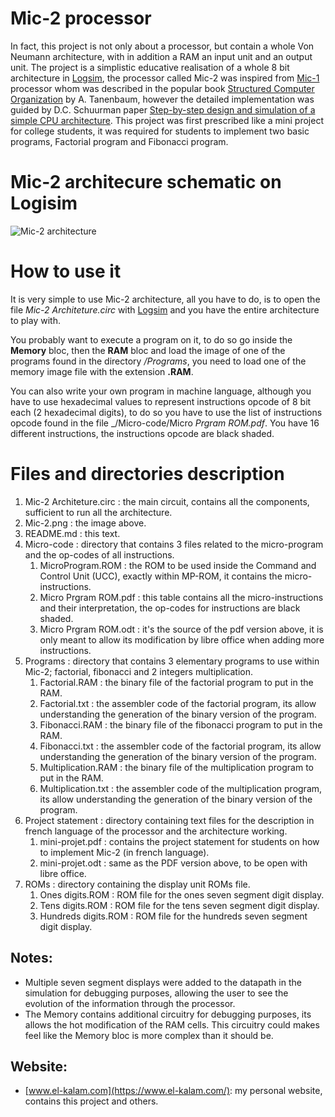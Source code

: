 # Mic-2 processor
In fact, this project is not only about a processor, but contain a whole Von Neumann architecture, with in addition a RAM an input unit and an output unit. The project is a simplistic educative realisation of a whole 8 bit architecture in [Logsim](http://www.cburch.com/logisim/), the processor called Mic-2 was inspired from [Mic-1](https://en.wikipedia.org/wiki/MIC-1) processor whom was described in the popular book [Structured Computer Organization](https://www.amazon.com/Structured-Computer-Organization-Andrew-Tanenbaum/dp/0132916525) by A. Tanenbaum, however the detailed implementation was guided by D.C. Schuurman paper [Step-by-step design and simulation of a simple CPU architecture](https://dl.acm.org/doi/abs/10.1145/2445196.2445296).
This project was first prescribed like a mini project for college students, it was required for students to implement two basic programs, Factorial program and Fibonacci program.
# Mic-2 architecure schematic on Logisim
![Mic-2 architecture](https://github.com/kara-abdelaziz/Mic-2/blob/master/Mic-2.png)
# How to use it
It is very simple to use Mic-2 architecture, all you have to do, is to open the file _Mic-2 Architeture.circ_ with [Logsim](http://www.cburch.com/logisim/) and you have the entire architecture to play with.

You probably want to execute a program on it, to do so go inside the **Memory** bloc, then the **RAM** bloc and load the image of one of the programs found in the directory _/Programs_, you need to load one of the memory image file with the extension **.RAM**.

You can also write your own program in machine language, although you have to use hexadecimal values to represent instructions opcode of 8 bit each (2 hexadecimal digits), to do so you have to use the list of instructions opcode found in the file _/Micro-code/Micro _Prgram ROM.pdf_. You have 16 different instructions, the instructions opcode are black shaded.
# Files and directories description
1. Mic-2 Architeture.circ : the main circuit, contains all the components, sufficient to run all the architecture.
2. Mic-2.png : the image above.
3. README.md : this text.
4. Micro-code : directory that contains 3 files related to the micro-program and the op-codes of all instructions.
   1. MicroProgram.ROM : the ROM to be used inside the Command and Control Unit (UCC), exactly within MP-ROM, it contains the micro-instructions.
   2. Micro Prgram ROM.pdf : this table contains all the micro-instructions and their interpretation, the op-codes for instructions are black shaded.
   3. Micro Prgram ROM.odt : it's the source of the pdf version above, it is only meant to allow its modification by libre office when adding more instructions.
5. Programs : directory that contains 3 elementary programs to use within Mic-2; factorial, fibonacci and 2 integers multiplication.
   1. Factorial.RAM : the binary file of the factorial program to put in the RAM.
   2. Factorial.txt : the assembler code of the factorial program, its allow understanding the generation of the binary version of the program.
   3. Fibonacci.RAM : the binary file of the fibonacci program to put in the RAM.
   4. Fibonacci.txt : the assembler code of the factorial program, its allow understanding the generation of the binary version of the program.
   5. Multiplication.RAM : the binary file of the multiplication program to put in the RAM.
   6. Multiplication.txt : the assembler code of the multiplication program, its allow understanding the generation of the binary version of the program.
6. Project statement : directory containing text files for the description in french language of the processor and the architecture working.
   1. mini-projet.pdf : contains the project statement for students on how to implement Mic-2 (in french language).
   2. mini-projet.odt : same as the PDF version above, to be open with libre office.
7. ROMs : directory containing the display unit ROMs file.
   1. Ones digits.ROM : ROM file for the ones seven segment digit display.
   2. Tens digits.ROM : ROM file for the tens seven segment digit display.
   3. Hundreds digits.ROM : ROM file for the hundreds seven segment digit display.

## Notes:
- Multiple seven segment displays were added to the datapath in the simulation for debugging purposes, allowing the user to see the evolution of the information through the processor.
- The Memory contains additional circuitry for debugging purposes, its allows the hot modification of the RAM cells. This circuitry could makes feel like the Memory bloc is more complex than it should be.

## Website:
- [www.el-kalam.com](https://www.el-kalam.com/): my personal website, contains this project and others.
